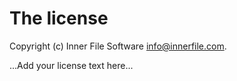 # The license

Copyright (c) Inner File Software info@innerfile.com.

...Add your license text here...

